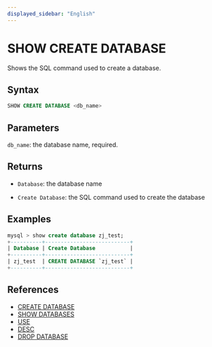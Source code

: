 ```yaml
---
displayed_sidebar: "English"
---
```


# SHOW CREATE DATABASE

Shows the SQL command used to create a database.

## Syntax

```sql
SHOW CREATE DATABASE <db_name>
```

## Parameters

`db_name`: the database name, required.

## Returns

- `Database`: the database name

- `Create Database`: the SQL command used to create the database

## Examples

```sql
mysql > show create database zj_test;
+----------+---------------------------+
| Database | Create Database           |
+----------+---------------------------+
| zj_test  | CREATE DATABASE `zj_test` |
+----------+---------------------------+
```

## References

- [CREATE DATABASE](CREATE_DATABASE.md)
- [SHOW DATABASES](SHOW_DATABASES.md)
- [USE](../data-definition/USE.md)
- [DESC](../table_bucket_part_index/DESCRIBE.md)
- [DROP DATABASE](DROP_DATABASE.md)
